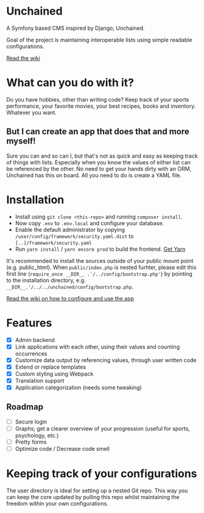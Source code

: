 Unchained
====

A Symfony based CMS inspired by Django; Unchained. 

Goal of the project is maintaining interoperable lists using simple readable configurations.
 
[Read the wiki](https://github.com/vpmv/unchained/wiki)

# What can you do with it?
Do you have hobbies, other than writing code? Keep track of your sports performance, your favorite movies, your best recipes, books and inventory. Whatever you want. 

## But I can create an app that does that and more myself!
Sure you can and so can I, but that's not as quick and easy as keeping track of things with lists. Especially when you know the values of either list can be referenced by the other. No need to get your hands dirty with an ORM, Unchained has this on board. All you need to do is create a YAML file.

# Installation

* Install using `git clone <this-repo>` and running `composer install`. 
* Now copy `.env` to `.env.local` and configure your database.
* Enable the default administrator by copying `/user/config/framework/security.yaml.dist` to `[..]/framework/security.yaml`
* Run `yarn install` / `yarn encore prod` to build the frontend. [Get Yarn](https://yarnpkg.com/lang/en/docs/install/)

It's recommended to install the sources outside of your public mount point (e.g. public_html). When `public/index.php` is nested furhter, please edit this first line (`require_once __DIR__ .'/../config/bootstrap.php'`) by pointing to the installation directory, e.g. `__DIR__.'/../../unchained/config/bootstrap.php`.

[Read the wiki on how to configure and use the app](https://github.com/vpmv/unchained/wiki)

# Features

 * [x]  Admin backend
 * [x]  Link applications with each other, using their values and counting occurrences
 * [x]  Customize data output by referencing values, through user written code
 * [x]  Extend or replace templates
 * [x]  Custom styling using Webpack 
 * [x]  Translation support
 * [x]  Application categorization (needs some tweaking)
 
 ## Roadmap
 * [ ]  Secure login
 * [ ]  Graphs; get a clearer overview of your progression (useful for sports, psychology, etc.)
 * [ ]  Pretty forms
 * [ ]  Optimize code / Decrease code smell
 
 # Keeping track of your configurations
 The user directory is ideal for setting up a nested Git repo. This way you can keep the core updated by pulling this repo whilst maintaining the freedom within your own configurations. 